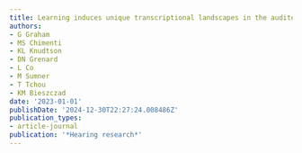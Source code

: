 ```yaml
---
title: Learning induces unique transcriptional landscapes in the auditory cortex
authors:
- G Graham
- MS Chimenti
- KL Knudtson
- DN Grenard
- L Co
- M Sumner
- T Tchou
- KM Bieszczad
date: '2023-01-01'
publishDate: '2024-12-30T22:27:24.008486Z'
publication_types:
- article-journal
publication: '*Hearing research*'
---
```

